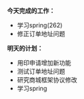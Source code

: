 **今天完成的工作：**
 
- 学习spring(262)
- 修正订单地址问题



**明天的计划：** 

- 用印申请增加新功能
- 测试订单地址问题
- 研究商城框架协议修改
- 学习spring
